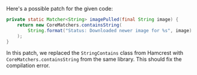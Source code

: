 Here's a possible patch for the given code:

```java
private static Matcher<String> imagePulled(final String image) {
    return new CoreMatchers.containsString(
        String.format("Status: Downloaded newer image for %s", image)
    );
}
```

In this patch, we replaced the `StringContains` class from Hamcrest with `CoreMatchers.containsString` from the same library. This should fix the compilation error.